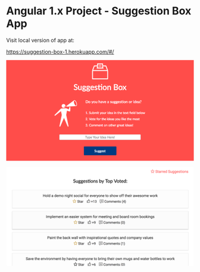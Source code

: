 # Angular 1.x Project - Suggestion Box App

Visit local version of app at:

https://suggestion-box-1.herokuapp.com/#/ 

![alt tag](https://github.com/Jaellen/Suggestion-Box/blob/master/img/screenshot.png)

![alt tag](https://github.com/Jaellen/Suggestion-Box/blob/master/img/screenshot2.png)
